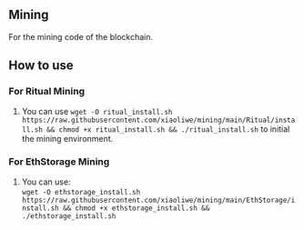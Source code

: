 ## Mining
For the mining code of the blockchain.

## How to use  

### For Ritual Mining
1. You can use  `wget -O ritual_install.sh https://raw.githubusercontent.com/xiaoliwe/mining/main/Ritual/install.sh && chmod +x ritual_install.sh && ./ritual_install.sh` to initial the mining environment.  

### For EthStorage Mining
1. You can use:  
   `wget -O ethstorage_install.sh https://raw.githubusercontent.com/xiaoliwe/mining/main/EthStorage/install.sh && chmod +x ethstorage_install.sh && ./ethstorage_install.sh`

